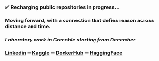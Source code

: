 ### ✅ Recharging public repositories in progress...

### Moving forward, with a connection that defies reason across distance and time.
### *Laboratory work in Grenoble starting from December*.

### [Linkedin](https://www.linkedin.com/in/yanncauchepin) ➖ [Kaggle](https://www.kaggle.com/yanncauchepin) ➖ [DockerHub](https://hub.docker.com/repositories/yanncauchepin) ➖ [HuggingFace](https://huggingface.co/yanncauchepin)
